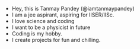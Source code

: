 - Hey, this is Tanmay Pandey (@iamtanmaypandey)
- I am a jee aspirant, aspiring for IISER/IISc.
- I love science and coding
- I want to be a physicist in future
- Coding is my hobby.
- I create projects for fun and chilling.
